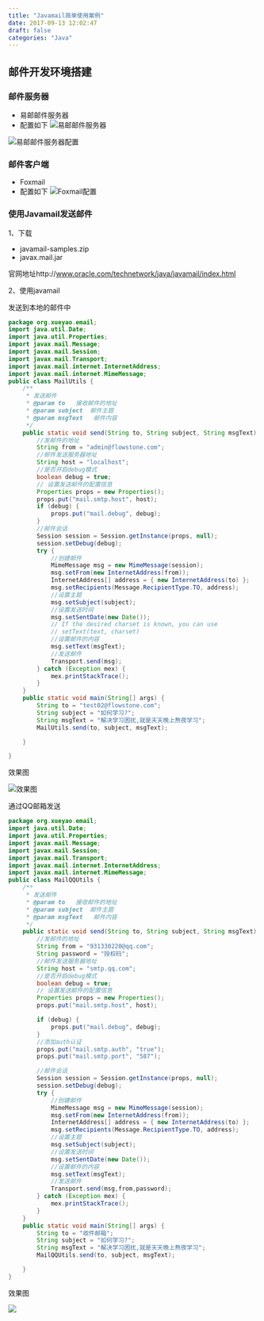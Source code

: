 ```yaml
---
title: "Javamail简单使用案例"
date: 2017-09-13 12:02:47
draft: false
categories: "Java"
---
```


## 邮件开发环境搭建

### 邮件服务器
* 易邮邮件服务器
* 配置如下
![易邮邮件服务器](https://ueyao.github.io/image-hosting/blog/2017/09/2017-09-13_085915.png)

![易邮邮件服务器配置](https://ueyao.github.io/image-hosting/blog/2017/09/2017-09-13_191012.png)


### 邮件客户端
* Foxmail
* 配置如下
![Foxmail配置](https://ueyao.github.io/image-hosting/blog/2017/09/2017-09-13_192046.png)

### 使用Javamail发送邮件
1、下载

  * javamail-samples.zip
  * javax.mail.jar

官网地址http://www.oracle.com/technetwork/java/javamail/index.html

2、使用javamail

发送到本地的邮件中

``` java
package org.xueyao.email;
import java.util.Date;
import java.util.Properties;
import javax.mail.Message;
import javax.mail.Session;
import javax.mail.Transport;
import javax.mail.internet.InternetAddress;
import javax.mail.internet.MimeMessage;
public class MailUtils {
    /**
     * 发送邮件
     * @param to   接收邮件的地址
     * @param subject  邮件主题
     * @param msgText   邮件内容
     */
    public static void send(String to, String subject, String msgText) {
        //发邮件的地址
        String from = "admin@flowstone.com"; 
        //邮件发送服务器地址
        String host = "localhost"; 
        //是否开启debug模式
        boolean debug = true; 
        // 设置发送邮件的配置信息
        Properties props = new Properties();
        props.put("mail.smtp.host", host);
        if (debug) {
            props.put("mail.debug", debug);
        }
        //邮件会话
        Session session = Session.getInstance(props, null);
        session.setDebug(debug);
        try {
            //创建邮件
            MimeMessage msg = new MimeMessage(session);
            msg.setFrom(new InternetAddress(from));
            InternetAddress[] address = { new InternetAddress(to) };
            msg.setRecipients(Message.RecipientType.TO, address);
            //设置主题
            msg.setSubject(subject);
            //设置发送时间
            msg.setSentDate(new Date());
            // If the desired charset is known, you can use
            // setText(text, charset)
            //设置邮件的内容
            msg.setText(msgText);
            //发送邮件
            Transport.send(msg);
        } catch (Exception mex) {
            mex.printStackTrace();
        }
    }
    public static void main(String[] args) {
        String to = "test02@flowstone.com";
        String subject = "如何学习?";
        String msgText = "解决学习困扰,就是天天晚上熬夜学习";
        MailUtils.send(to, subject, msgText);

    }

}
```
效果图

![效果图](https://ueyao.github.io/image-hosting/blog/2017/09/2017-09-13_193447.png)

通过QQ邮箱发送
``` java
package org.xueyao.email;
import java.util.Date;
import java.util.Properties;
import javax.mail.Message;
import javax.mail.Session;
import javax.mail.Transport;
import javax.mail.internet.InternetAddress;
import javax.mail.internet.MimeMessage;
public class MailQQUtils {
    /**
     * 发送邮件
     * @param to   接收邮件的地址
     * @param subject  邮件主题
     * @param msgText   邮件内容
     */
    public static void send(String to, String subject, String msgText) {
        //发邮件的地址
        String from = "931330220@qq.com"; 
        String password = "授权码";
        //邮件发送服务器地址
        String host = "smtp.qq.com"; 
        //是否开启debug模式
        boolean debug = true; 
        // 设置发送邮件的配置信息
        Properties props = new Properties();
        props.put("mail.smtp.host", host);

        if (debug) {
            props.put("mail.debug", debug);
        }
        //添加auth认证
        props.put("mail.smtp.auth", "true");
        props.put("mail.smtp.port", "587");

        //邮件会话
        Session session = Session.getInstance(props, null);
        session.setDebug(debug);
        try {
            //创建邮件
            MimeMessage msg = new MimeMessage(session);
            msg.setFrom(new InternetAddress(from));
            InternetAddress[] address = { new InternetAddress(to) };
            msg.setRecipients(Message.RecipientType.TO, address);
            //设置主题
            msg.setSubject(subject);
            //设置发送时间
            msg.setSentDate(new Date());
            //设置邮件的内容
            msg.setText(msgText);
            //发送邮件
            Transport.send(msg,from,password);
        } catch (Exception mex) {
            mex.printStackTrace();
        }
    }
    public static void main(String[] args) {
        String to = "收件邮箱";
        String subject = "如何学习?";
        String msgText = "解决学习困扰,就是天天晚上熬夜学习";
        MailQQUtils.send(to, subject, msgText);

    }
}
```

效果图

![](https://ueyao.github.io/image-hosting/blog/2017/09/2017-09-13_211125.png)